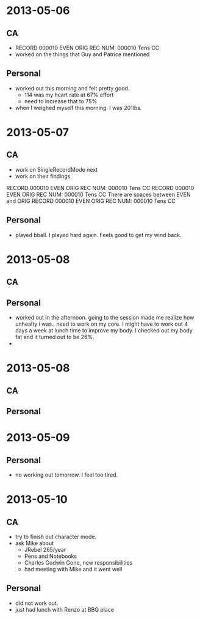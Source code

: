 2013-05-06
==========

CA
--
* RECORD 000010 EVEN ORIG REC NUM: 000010 Tens CC
* worked on the things that Guy and Patrice mentioned

Personal
--------
* worked out this morning and felt pretty good.
	- 114 was my heart rate at 67% effort
	- need to increase that to 75%
* when I weighed myself this morning. I was 201lbs.
	
2013-05-07
==========

CA
--
* work on SingleRecordMode next
* work on their findings.

RECORD 000010 EVEN      ORIG REC NUM: 000010 Tens                    CC
RECORD 000010 EVEN ORIG REC NUM: 000010 Tens CC
There are spaces between EVEN and ORIG
RECORD 000010 EVEN      ORIG REC NUM: 000010 Tens                    CC                                                                                                                                                                                                                                                                                                                                                                                                                                                                                                                                                    

Personal
--------
* played bball.  I played hard again.  Feels good to get my wind back.

2013-05-08
==========

CA
--

Personal
--------
* worked out in the afternoon.  going to the session made me realize how unhealty i was.. need to work on my core.
  I might have to work out 4 days a week at lunch time to improve my body.
  I checked out my body fat and it turned out to be 26%.
* 

2013-05-08
==========

CA
--

Personal
--------

2013-05-09
==========

Personal
--------
* no working out tomorrow.  I feel too tired.

2013-05-10
==========

CA
--
* try to finish out character mode.
* ask Mike about 
	- JRebel 265/year
	- Pens and Notebooks
	- Charles Godwin Gone, new responsibilities
	- had meeting with Mike and it went well

Personal
--------
* did not work out.  
* just had lunch with Renzo at BBQ place
